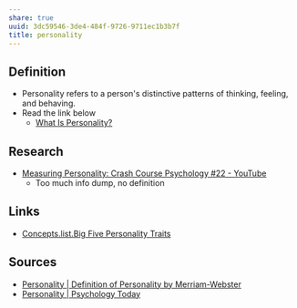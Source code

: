 ```yaml
---
share: true
uuid: 3dc59546-3de4-484f-9726-9711ec1b3b7f
title: personality
---
```

## Definition

* Personality refers to a person's distinctive patterns of thinking, feeling, and behaving.
* Read the link below
  * [What Is Personality?](https://www.verywellmind.com/what-is-personality-2795416)

## Research

* [Measuring Personality: Crash Course Psychology #22 - YouTube](https://www.youtube.com/watch?v=sUrV6oZ3zsk)
  * Too much info dump, no definition

## Links

* [Concepts.list.Big Five Personality Traits](/undefined)

## Sources

* [Personality | Definition of Personality by Merriam-Webster](https://www.merriam-webster.com/dictionary/personality)
* [Personality | Psychology Today](https://www.psychologytoday.com/us/basics/personality)